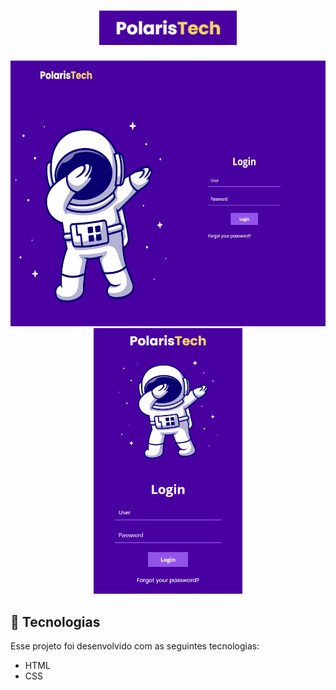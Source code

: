 <h1 align="center">
  <img src=".github/polaris-logo.png" alt="Polaris Tech Logo" title="PolarisTech" width="220px" />
</h1>

<div align="center">
  <img src=".github/polaris-tech.gif" alt="demo-web" height="425">
  <img src=".github/mobile-polaris.gif" alt="demo-mobile" height="425">
</div>

## 🚀 Tecnologias

Esse projeto foi desenvolvido com as seguintes tecnologias:

- HTML
- CSS
